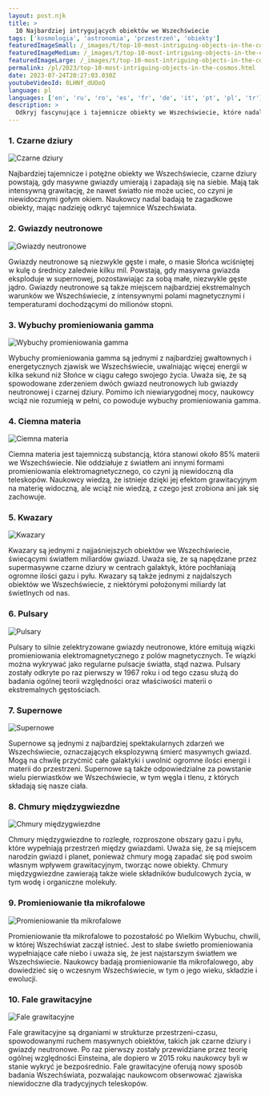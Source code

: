 ```yaml
---
layout: post.njk
title: >
  10 Najbardziej intrygujących obiektów we Wszechświecie
tags: ['kosmologia', 'astronomia', 'przestrzeń', 'obiekty']
featuredImageSmall: /_images/t/top-10-most-intriguing-objects-in-the-cosmos-cover-pl-small.webp
featuredImageMedium: /_images/t/top-10-most-intriguing-objects-in-the-cosmos-cover-pl-medium.webp
featuredImageLarge: /_images/t/top-10-most-intriguing-objects-in-the-cosmos-cover-pl-large.webp
permalink: /pl/2023/top-10-most-intriguing-objects-in-the-cosmos.html
date: 2023-07-24T20:27:03.030Z
youtubeVideoId: 0LHNf_dUOoQ
language: pl
languages: ['en', 'ru', 'ro', 'es', 'fr', 'de', 'it', 'pt', 'pl', 'tr']
description: >
  Odkryj fascynujące i tajemnicze obiekty we Wszechświecie, które nadal fascynują astronomów i naukowców.
---
```


### 1. Czarne dziury

![Czarne dziury](/_images/d/d0ad0e801ddb94e8a3f075fb364c35c2-medium.webp)

Najbardziej tajemnicze i potężne obiekty we Wszechświecie, czarne dziury powstają, gdy masywne gwiazdy umierają i zapadają się na siebie. Mają tak intensywną grawitację, że nawet światło nie może uciec, co czyni je niewidocznymi gołym okiem. Naukowcy nadal badają te zagadkowe obiekty, mając nadzieję odkryć tajemnice Wszechświata.

### 2. Gwiazdy neutronowe

![Gwiazdy neutronowe](/_images/b/b12011c7b7fa413231c7e6de2f4dde38-medium.webp)

Gwiazdy neutronowe są niezwykle gęste i małe, o masie Słońca wciśniętej w kulę o średnicy zaledwie kilku mil. Powstają, gdy masywna gwiazda eksploduje w supernowej, pozostawiając za sobą małe, niezwykle gęste jądro. Gwiazdy neutronowe są także miejscem najbardziej ekstremalnych warunków we Wszechświecie, z intensywnymi polami magnetycznymi i temperaturami dochodzącymi do milionów stopni.

### 3. Wybuchy promieniowania gamma

![Wybuchy promieniowania gamma](/_images/8/85f90ba77ca4d5b42dedbd5d291996ad-medium.webp)

Wybuchy promieniowania gamma są jednymi z najbardziej gwałtownych i energetycznych zjawisk we Wszechświecie, uwalniając więcej energii w kilka sekund niż Słońce w ciągu całego swojego życia. Uważa się, że są spowodowane zderzeniem dwóch gwiazd neutronowych lub gwiazdy neutronowej i czarnej dziury. Pomimo ich niewiarygodnej mocy, naukowcy wciąż nie rozumieją w pełni, co powoduje wybuchy promieniowania gamma.

### 4. Ciemna materia

![Ciemna materia](/_images/1/1cda0791390020cea0da08a7f08dad82-medium.webp)

Ciemna materia jest tajemniczą substancją, która stanowi około 85% materii we Wszechświecie. Nie oddziałuje z światłem ani innymi formami promieniowania elektromagnetycznego, co czyni ją niewidoczną dla teleskopów. Naukowcy wiedzą, że istnieje dzięki jej efektom grawitacyjnym na materię widoczną, ale wciąż nie wiedzą, z czego jest zrobiona ani jak się zachowuje.

### 5. Kwazary

![Kwazary](/_images/4/4a0fbe84ec78cefa70416827f7fe08a1-medium.webp)

Kwazary są jednymi z najjaśniejszych obiektów we Wszechświecie, świecącymi światłem miliardów gwiazd. Uważa się, że są napędzane przez supermasywne czarne dziury w centrach galaktyk, które pochłaniają ogromne ilości gazu i pyłu. Kwazary są także jednymi z najdalszych obiektów we Wszechświecie, z niektórymi położonymi miliardy lat świetlnych od nas.

### 6. Pulsary

![Pulsary](/_images/e/eecc7f6ab260d478a416646c57e59a69-medium.webp)

Pulsary to silnie zelektryzowane gwiazdy neutronowe, które emitują wiązki promieniowania elektromagnetycznego z polów magnetycznych. Te wiązki można wykrywać jako regularne pulsacje światła, stąd nazwa. Pulsary zostały odkryte po raz pierwszy w 1967 roku i od tego czasu służą do badania ogólnej teorii względności oraz właściwości materii o ekstremalnych gęstościach.

### 7. Supernowe

![Supernowe](/_images/1/1a3391ace83c5cf3bec86a24f34e110e-medium.webp)

Supernowe są jednymi z najbardziej spektakularnych zdarzeń we Wszechświecie, oznaczających eksplozywną śmierć masywnych gwiazd. Mogą na chwilę przyćmić całe galaktyki i uwolnić ogromne ilości energii i materii do przestrzeni. Supernowe są także odpowiedzialne za powstanie wielu pierwiastków we Wszechświecie, w tym węgla i tlenu, z których składają się nasze ciała.

### 8. Chmury międzygwiezdne

![Chmury międzygwiezdne](/_images/d/d387463f2b5bf993e24be8a850e90338-medium.webp)

Chmury międzygwiezdne to rozległe, rozproszone obszary gazu i pyłu, które wypełniają przestrzeń między gwiazdami. Uważa się, że są miejscem narodzin gwiazd i planet, ponieważ chmury mogą zapadać się pod swoim własnym wpływem grawitacyjnym, tworząc nowe obiekty. Chmury międzygwiezdne zawierają także wiele składników budulcowych życia, w tym wodę i organiczne molekuły.

### 9. Promieniowanie tła mikrofalowe

![Promieniowanie tła mikrofalowe](/_images/e/ee397cdb95871bc2d3973f4c08b43c9a-medium.webp)

Promieniowanie tła mikrofalowe to pozostałość po Wielkim Wybuchu, chwili, w której Wszechświat zaczął istnieć. Jest to słabe świetło promieniowania wypełniające całe niebo i uważa się, że jest najstarszym światłem we Wszechświecie. Naukowcy badają promieniowanie tła mikrofalowego, aby dowiedzieć się o wczesnym Wszechświecie, w tym o jego wieku, składzie i ewolucji.

### 10. Fale grawitacyjne

![Fale grawitacyjne](/_images/5/5a38ff73986d50c17b94fda23ae28193-medium.webp)

Fale grawitacyjne są drganiami w strukturze przestrzeni-czasu, spowodowanymi ruchem masywnych obiektów, takich jak czarne dziury i gwiazdy neutronowe. Po raz pierwszy zostały przewidziane przez teorię ogólnej względności Einsteina, ale dopiero w 2015 roku naukowcy byli w stanie wykryć je bezpośrednio. Fale grawitacyjne oferują nowy sposób badania Wszechświata, pozwalając naukowcom obserwować zjawiska niewidoczne dla tradycyjnych teleskopów.

